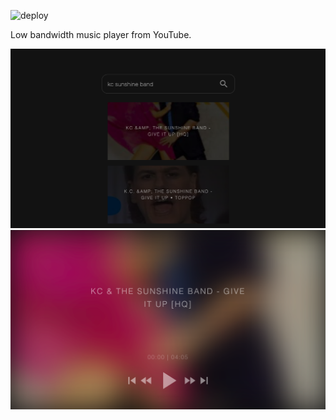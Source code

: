 ![deploy](https://github.com/joextodd/youhifi/workflows/deploy/badge.svg)

Low bandwidth music player from YouTube.

![Screenshot1](/static/screenshot1.png)
![Screenshot2](/static/screenshot2.png)
